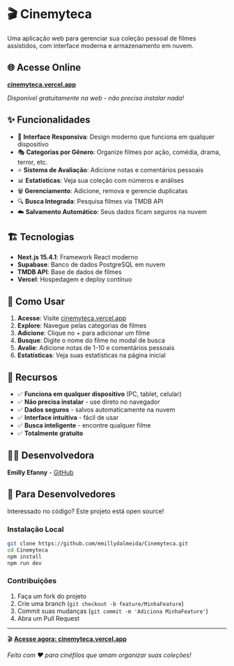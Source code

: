 # 🎬 Cinemyteca

Uma aplicação web para gerenciar sua coleção pessoal de filmes assistidos, com interface moderna e armazenamento em nuvem.

## 🌐 Acesse Online

**[cinemyteca.vercel.app](https://cinemyteca.vercel.app)**

*Disponível gratuitamente na web - não precisa instalar nada!*

## ✨ Funcionalidades

- 📱 **Interface Responsiva**: Design moderno que funciona em qualquer dispositivo
- 🎭 **Categorias por Gênero**: Organize filmes por ação, comédia, drama, terror, etc.
- ⭐ **Sistema de Avaliação**: Adicione notas e comentários pessoais
- 📊 **Estatísticas**: Veja sua coleção com números e análises
- 🗑️ **Gerenciamento**: Adicione, remova e gerencie duplicatas
- 🔍 **Busca Integrada**: Pesquisa filmes via TMDB API
- ☁️ **Salvamento Automático**: Seus dados ficam seguros na nuvem

## 🏗️ Tecnologias

- **Next.js 15.4.1**: Framework React moderno
- **Supabase**: Banco de dados PostgreSQL em nuvem
- **TMDB API**: Base de dados de filmes
- **Vercel**: Hospedagem e deploy contínuo

## 🎯 Como Usar

1. **Acesse**: Visite [cinemyteca.vercel.app](https://cinemyteca.vercel.app)
2. **Explore**: Navegue pelas categorias de filmes
3. **Adicione**: Clique no + para adicionar um filme
4. **Busque**: Digite o nome do filme no modal de busca
5. **Avalie**: Adicione notas de 1-10 e comentários pessoais
6. **Estatísticas**: Veja suas estatísticas na página inicial

## 📱 Recursos

- ✅ **Funciona em qualquer dispositivo** (PC, tablet, celular)
- ✅ **Não precisa instalar** - use direto no navegador
- ✅ **Dados seguros** - salvos automaticamente na nuvem
- ✅ **Interface intuitiva** - fácil de usar
- ✅ **Busca inteligente** - encontre qualquer filme
- ✅ **Totalmente gratuito**

## 👩‍💻 Desenvolvedora

**Emilly Efanny** - [GitHub](https://github.com/emillydalmeida)

## 🔧 Para Desenvolvedores

Interessado no código? Este projeto está open source! 

### Instalação Local

```bash
git clone https://github.com/emillydalmeida/Cinemyteca.git
cd Cinemyteca
npm install
npm run dev
```

### Contribuições

1. Faça um fork do projeto
2. Crie uma branch (`git checkout -b feature/MinhaFeature`)
3. Commit suas mudanças (`git commit -m 'Adiciona MinhaFeature'`)
4. Abra um Pull Request

---

🎬 **[Acesse agora: cinemyteca.vercel.app](https://cinemyteca.vercel.app)**

*Feito com ❤️ para cinéfilos que amam organizar suas coleções!*
